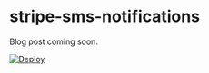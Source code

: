 # stripe-sms-notifications
Blog post coming soon.

[![Deploy](https://www.herokucdn.com/deploy/button.svg)](https://heroku.com/deploy)